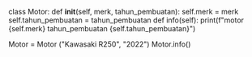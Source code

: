class Motor:
    def __init__(self, merk, tahun_pembuatan):
        self.merk = merk
        self.tahun_pembuatan = tahun_pembuatan
    def info(self):
        print(f"motor {self.merk} tahun_pembuatan {self.tahun_pembuatan}")

Motor = Motor ("Kawasaki R250", "2022")
Motor.info()

